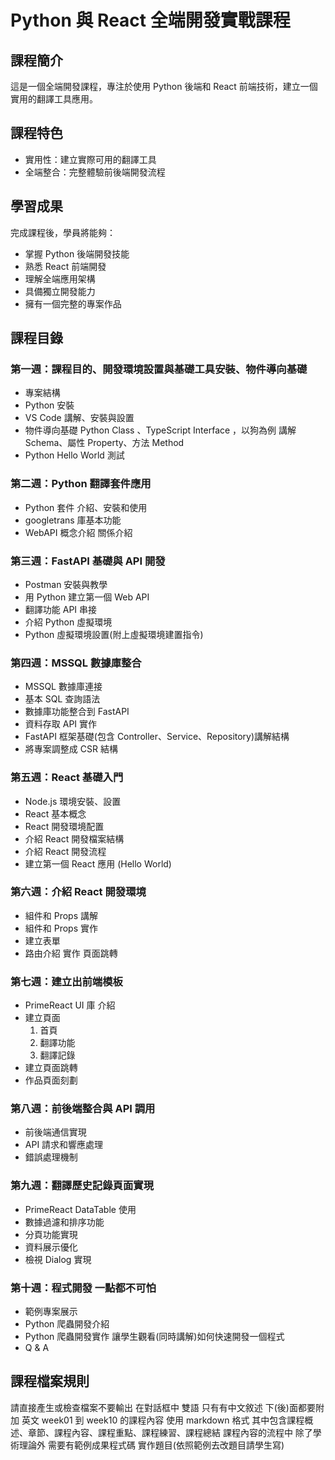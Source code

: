 # Python 與 React 全端開發實戰課程

## 課程簡介

這是一個全端開發課程，專注於使用 Python 後端和 React 前端技術，建立一個實用的翻譯工具應用。

## 課程特色

- 實用性：建立實際可用的翻譯工具
- 全端整合：完整體驗前後端開發流程

## 學習成果

完成課程後，學員將能夠：

- 掌握 Python 後端開發技能
- 熟悉 React 前端開發
- 理解全端應用架構
- 具備獨立開發能力
- 擁有一個完整的專案作品

## 課程目錄


### 第一週：課程目的、開發環境設置與基礎工具安裝、物件導向基礎

- 專案結構
- Python 安裝
- VS Code 講解、安裝與設置
- 物件導向基礎 Python Class 、TypeScript Interface ，以狗為例 講解 Schema、屬性 Property、方法 Method
- Python Hello World 測試

### 第二週：Python 翻譯套件應用

- Python 套件 介紹、安裝和使用
- googletrans 庫基本功能
- WebAPI 概念介紹 關係介紹

### 第三週：FastAPI 基礎與 API 開發

- Postman 安裝與教學
- 用 Python 建立第一個 Web API
- 翻譯功能 API 串接
- 介紹 Python 虛擬環境
- Python 虛擬環境設置(附上虛擬環境建置指令)

### 第四週：MSSQL 數據庫整合

- MSSQL 數據庫連接
- 基本 SQL 查詢語法
- 數據庫功能整合到 FastAPI
- 資料存取 API 實作
- FastAPI 框架基礎(包含 Controller、Service、Repository)講解結構
- 將專案調整成 CSR 結構

### 第五週：React 基礎入門

- Node.js 環境安裝、設置
- React 基本概念
- React 開發環境配置
- 介紹 React 開發檔案結構
- 介紹 React 開發流程
- 建立第一個 React 應用 (Hello World)

### 第六週：介紹 React 開發環境

- 組件和 Props 講解
- 組件和 Props 實作
- 建立表單
- 路由介紹 實作 頁面跳轉

### 第七週：建立出前端模板

- PrimeReact UI 庫 介紹
- 建立頁面
  1. 首頁
  2. 翻譯功能
  3. 翻譯記錄
- 建立頁面跳轉
- 作品頁面刻劃

### 第八週：前後端整合與 API 調用

- 前後端通信實現
- API 請求和響應處理
- 錯誤處理機制

### 第九週：翻譯歷史記錄頁面實現

- PrimeReact DataTable 使用
- 數據過濾和排序功能
- 分頁功能實現
- 資料展示優化
- 檢視 Dialog 實現

### 第十週：程式開發 一點都不可怕

- 範例專案展示
- Python 爬蟲開發介紹
- Python 爬蟲開發實作 讓學生觀看(同時講解)如何快速開發一個程式
- Q & A

## 課程檔案規則

請直接產生或檢查檔案不要輸出 在對話框中
雙語 只有有中文敘述 下(後)面都要附加 英文
week01 到 week10 的課程內容
使用 markdown 格式
其中包含課程概述、章節、課程內容、課程重點、課程練習、課程總結
課程內容的流程中 除了學術理論外 需要有範例成果程式碼 實作題目(依照範例去改題目請學生寫)
